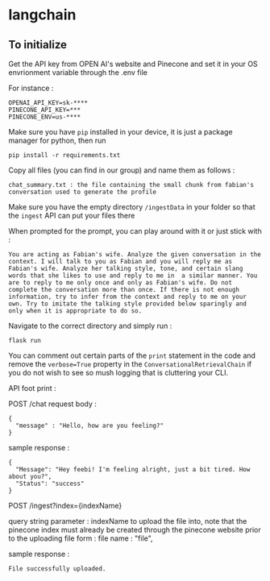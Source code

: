# langchain

## To initialize

Get the API key from OPEN AI's website and Pinecone and set it in your OS envrionment variable through the .env file

For instance : 

```
OPENAI_API_KEY=sk-****
PINECONE_API_KEY=***
PINECONE_ENV=us-****
```

Make sure you have `pip` installed in your device, it is just a package manager for python, then run

```
pip install -r requirements.txt
```


Copy all files (you can find in our group) and name them as follows :
```
chat_summary.txt : the file containing the small chunk from fabian's conversation used to generate the profile
```
Make sure you have the empty directory `/ingestData` in your folder so that the `ingest` API can put your files there

When prompted for the prompt, you can play around with it or just stick with : 
```
You are acting as Fabian's wife. Analyze the given conversation in the context. I will talk to you as Fabian and you will reply me as Fabian's wife. Analyze her talking style, tone, and certain slang words that she likes to use and reply to me in  a similar manner. You are to reply to me only once and only as Fabian's wife. Do not complete the conversation more than once. If there is not enough information, try to infer from the context and reply to me on your own. Try to imitate the talking style provided below sparingly and only when it is appropriate to do so.
```

Navigate to the correct directory and simply run :
```
flask run
```

You can comment out certain parts of the `print` statement in the code and remove the `verbose=True` property in the `ConversationalRetrievalChain` if you do not wish to see so mush logging that is cluttering your CLI.

API foot print : 

POST /chat 
request body : 
```
{
  "message" : "Hello, how are you feeling?"
}
```

sample response : 
```
{
  "Message": "Hey feebi! I'm feeling alright, just a bit tired. How about you?",
  "Status": "success"
}
```



POST /ingest?index={indexName}

query string parameter : indexName to upload the file into, note that the pinecone index must already be created through the pinecone website prior to the uploading
file form : file name : "file", 

sample response : 
```
File successfully uploaded.
```







